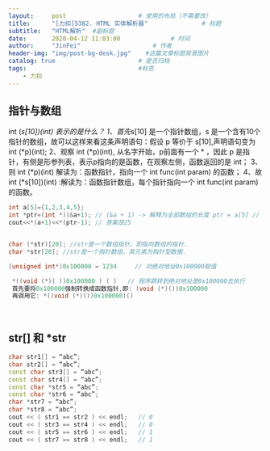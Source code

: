 ```yaml
---
layout:     post                    # 使用的布局（不需要改） 
title:      "[力扣]5382. HTML 实体解析器"               # 标题  
subtitle:   "HTML解析"  #副标题 
date:       2020-04-12 11:03:00              # 时间 
author:     "JinFei"                    # 作者 
header-img: "img/post-bg-desk.jpg"    #这篇文章标题背景图片 
catalog: true                       # 是否归档 
tags:                               #标签     
    - 力扣
---
```


## 指针与数组

> 
int (*s[10])(int) 表示的是什么？
1、首先*s[10]  是一个指针数组，s 是一个含有10个指针的数组，故可以这样来看这条声明语句：假设 p 等价于 s[10],声明语句变为 int (*p)(int);
2、观察 int (*p)(int), 从名字开始，p前面有一个 * ，因此 p 是指针，有侧是形参列表，表示p指向的是函数，在观察左侧，函数返回的是 int；
3、则 int (*p)(int) 解读为：函数指针，指向一个 int func(int param) 的函数；
4、故 int (*s[10])(int) :解读为：函数指针数组，每个指针指向一个 int func(int param)的函数。


> 
```C++
int a[5]={1,2,3,4,5};
int *ptr=(int *)(&a+1); // (&a + 1) -> 解释为全部数组的长度 ptr = a[5] // 并不存在 ，减1之后，指向了5
cout<<*(a+1)<<*(ptr-1); // 答案是25


char (*str)[20]; //str是一个数组指针，即指向数组的指针．
char *str[20]; //str是一个指针数组，其元素为指针型数据．

(unsigned int*)0x100000 = 1234     // 对绝对地址0x100000赋值

 *((void (*)( ))0x100000 ) ( )   // 程序跳转到绝对地址是0x100000去执行
 首先要将0x100000强制转换成函数指针,即: (void (*)())0x100000
 再调用它: *((void (*)())0x100000)()

 
```


## str[] 和    *str
```C++
char str1[] = “abc”;
char str2[] = “abc”;
const char str3[] = “abc”;
const char str4[] = “abc”;
const char *str5 = “abc”;
const char *str6 = “abc”;
char *str7 = “abc”;
char *str8 = “abc”;
cout << ( str1 == str2 ) << endl;   // 0
cout << ( str3 == str4 ) << endl;   // 0    
cout << ( str5 == str6 ) << endl;   // 1
cout << ( str7 == str8 ) << endl;   // 1
```
